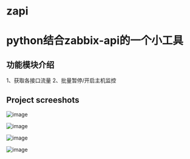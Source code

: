 # zapi
# python结合zabbix-api的一个小工具

## 功能模块介绍
   1、获取各接口流量
   2、批量暂停/开启主机监控

## Project screeshots
![image](https://github.com/zshengsheng/zapi/blob/master/github_image/1.png)

![image](https://github.com/zshengsheng/zapi/blob/master/github_image/2.png)

![image](https://github.com/zshengsheng/zapi/blob/master/github_image/3.png)

![image](https://github.com/zshengsheng/zapi/blob/master/github_image/4.png)
